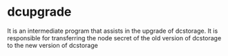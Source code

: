 # dcupgrade
It is an intermediate program that assists in the upgrade of dcstorage. It is responsible for transferring the node secret of the old version of dcstorage to the new version of dcstorage
